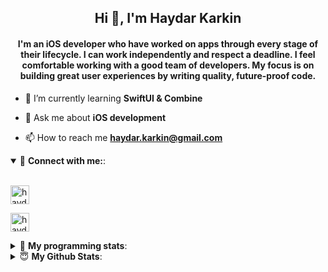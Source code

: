 <h2 align="center">Hi 👋, I'm Haydar Karkin</h2>
<h4 align="center">I'm an iOS developer who have worked on apps through every stage of their lifecycle. I can work independently and respect a deadline. I feel comfortable working with a good team of developers. My focus is on building great user experiences by writing quality, future-proof code.</h4>

- 🌱 I’m currently learning **SwiftUI & Combine**

- 💬 Ask me about **iOS development**

- 📫 How to reach me **haydar.karkin@gmail.com**

<details open> 
 <summary>🔗 <b>Connect with me:</b>: </summary>
<br>
<p align="left">
<a href="https://linkedin.com/in/haydar-karkin" target="blank"><img align="center" src="https://img.shields.io/badge/LinkedIn-0077B5?style=for-the-badge&logo=linkedin&logoColor=white" alt="haydar-karkin" height="30" /></a>
</p>

<p align="left"> <a href="https://twitter.com/haydarkarkin" target="blank"><img src="https://img.shields.io/twitter/follow/haydarkarkin?logo=twitter&style=for-the-badge" height="30" alt="haydarkarkin" /></a> </p>
</details>

<details> 
 <summary>🤖 <b>My programming stats</b>: </summary>
<br>
<!--START_SECTION:waka-->
**I'm a Night 🦉** 

```text
🌞 Morning    10 commits     █░░░░░░░░░░░░░░░░░░░░░░░░   4.81% 
🌆 Daytime    47 commits     █████░░░░░░░░░░░░░░░░░░░░   22.6% 
🌃 Evening    87 commits     ██████████░░░░░░░░░░░░░░░   41.83% 
🌙 Night      64 commits     ███████░░░░░░░░░░░░░░░░░░   30.77%

```
📅 **I'm Most Productive on Sunday** 

```text
Monday       16 commits     ██░░░░░░░░░░░░░░░░░░░░░░░   7.69% 
Tuesday      6 commits      ░░░░░░░░░░░░░░░░░░░░░░░░░   2.88% 
Wednesday    25 commits     ███░░░░░░░░░░░░░░░░░░░░░░   12.02% 
Thursday     32 commits     ███░░░░░░░░░░░░░░░░░░░░░░   15.38% 
Friday       21 commits     ██░░░░░░░░░░░░░░░░░░░░░░░   10.1% 
Saturday     35 commits     ████░░░░░░░░░░░░░░░░░░░░░   16.83% 
Sunday       73 commits     ████████░░░░░░░░░░░░░░░░░   35.1%

```


📊 **This Week I Spent My Time On** 

```text
💬 Programming Languages: 
No Activity Tracked This Week

```

**I Mostly Code in Swift** 

```text
Swift                    16 repos            ██████████████████░░░░░░░   72.73% 
Objective-C              2 repos             ██░░░░░░░░░░░░░░░░░░░░░░░   9.09% 
JavaScript               1 repo              █░░░░░░░░░░░░░░░░░░░░░░░░   4.55% 
HTML                     1 repo              █░░░░░░░░░░░░░░░░░░░░░░░░   4.55% 
Vue                      1 repo              █░░░░░░░░░░░░░░░░░░░░░░░░   4.55%

```



 Last Updated on 20/06/2021
<!--END_SECTION:waka-->
</details>


<details>
<summary>😇 <b>My Github Stats</b>: </summary>
<br>

<p>&nbsp;<img align="center" src="https://github-readme-stats.vercel.app/api?username=haydarkarkin&show_icons=true&locale=en&theme=dark" alt="haydarkarkin" /></p>

<p><img align="center" src="https://github-readme-streak-stats.herokuapp.com/?user=haydarkarkin&theme=dark" alt="haydarkarkin" /></p>
</details>
